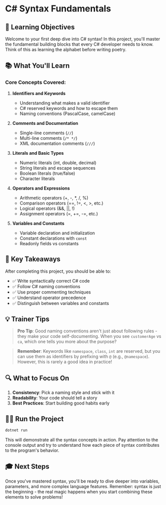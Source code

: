 # C# Syntax Fundamentals

## 🎯 Learning Objectives

Welcome to your first deep dive into C# syntax! In this project, you'll master the fundamental building blocks that every C# developer needs to know. Think of this as learning the alphabet before writing poetry.

## 📚 What You'll Learn

### Core Concepts Covered:

1. **Identifiers and Keywords**
   - Understanding what makes a valid identifier
   - C# reserved keywords and how to escape them
   - Naming conventions (PascalCase, camelCase)

2. **Comments and Documentation**
   - Single-line comments (`//`)
   - Multi-line comments (`/* */`)
   - XML documentation comments (`///`)

3. **Literals and Basic Types**
   - Numeric literals (int, double, decimal)
   - String literals and escape sequences
   - Boolean literals (true/false)
   - Character literals

4. **Operators and Expressions**
   - Arithmetic operators (+, -, *, /, %)
   - Comparison operators (==, !=, <, >, etc.)
   - Logical operators (&&, ||, !)
   - Assignment operators (=, +=, -=, etc.)

5. **Variables and Constants**
   - Variable declaration and initialization
   - Constant declarations with `const`
   - Readonly fields vs constants

## 🚀 Key Takeaways

After completing this project, you should be able to:

- ✅ Write syntactically correct C# code
- ✅ Follow C# naming conventions
- ✅ Use proper commenting techniques
- ✅ Understand operator precedence
- ✅ Distinguish between variables and constants

## 💡 Trainer Tips

> **Pro Tip**: Good naming conventions aren't just about following rules - they make your code self-documenting. When you see `customerAge` vs `ca`, which one tells you more about the purpose?

> **Remember**: Keywords like `namespace`, `class`, `int` are reserved, but you can use them as identifiers by prefixing with `@` (e.g., `@namespace`). However, this is rarely a good idea in practice!

## 🔍 What to Focus On

1. **Consistency**: Pick a naming style and stick with it
2. **Readability**: Your code should tell a story
3. **Best Practices**: Start building good habits early

## 🏃‍♂️ Run the Project

```bash
dotnet run
```

This will demonstrate all the syntax concepts in action. Pay attention to the console output and try to understand how each piece of syntax contributes to the program's behavior.

## 🎓 Next Steps

Once you've mastered syntax, you'll be ready to dive deeper into variables, parameters, and more complex language features. Remember: syntax is just the beginning - the real magic happens when you start combining these elements to solve problems!
